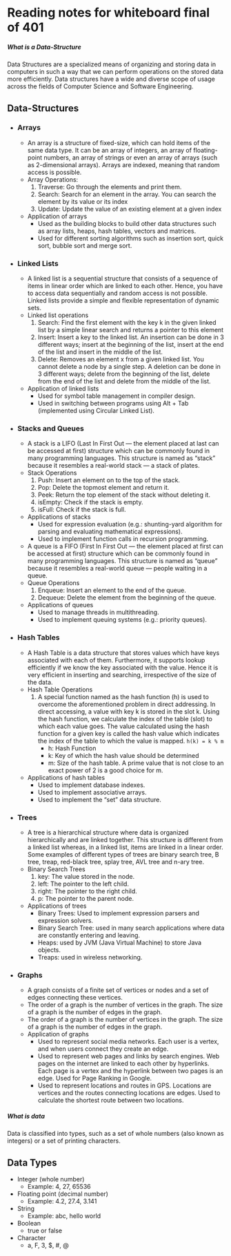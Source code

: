 # Reading notes for whiteboard final of 401

##### What is a Data-Structure
Data Structures are a specialized means of organizing and storing data in computers in such a way that we can perform operations on the stored data more efficiently. Data structures have a wide and diverse scope of usage across the fields of Computer Science and Software Engineering.

## Data-Structures
- ### Arrays
  + An array is a structure of fixed-size, which can hold items of the same data type. It can be an array of integers, an array of floating-point numbers, an array of strings or even an array of arrays (such as 2-dimensional arrays). Arrays are indexed, meaning that random access is possible.
  + Array Operations:
    1. Traverse: Go through the elements and print them.
    2. Search: Search for an element in the array. You can search the element by its value or its index
    3. Update: Update the value of an existing element at a given index
  + Application of arrays
    * Used as the building blocks to build other data structures such as array lists, heaps, hash tables, vectors and matrices.
    * Used for different sorting algorithms such as insertion sort, quick sort, bubble sort and merge sort.

- ### Linked Lists
  + A linked list is a sequential structure that consists of a sequence of items in linear order which are linked to each other. Hence, you have to access data sequentially and random access is not possible. Linked lists provide a simple and flexible representation of dynamic sets.
  + Linked list operations
    1. Search: Find the first element with the key k in the given linked list by a simple linear search and returns a pointer to this element
    2. Insert: Insert a key to the linked list. An insertion can be done in 3 different ways; insert at the beginning of the list, insert at the end of the list and insert in the middle of the list.
    3. Delete: Removes an element x from a given linked list. You cannot delete a node by a single step. A deletion can be done in 3 different ways; delete from the beginning of the list, delete from the end of the list and delete from the middle of the list.
  + Application of linked lists
    * Used for symbol table management in compiler design.
    * Used in switching between programs using Alt + Tab (implemented using Circular Linked List).

- ### Stacks and Queues
  + A stack is a LIFO (Last In First Out — the element placed at last can be accessed at first) structure which can be commonly found in many programming languages. This structure is named as “stack” because it resembles a real-world stack — a stack of plates.
  + Stack Operations
    1. Push: Insert an element on to the top of the stack.
    2. Pop: Delete the topmost element and return it.
    3. Peek: Return the top element of the stack without deleting it.
    4. isEmpty: Check if the stack is empty.
    5. isFull: Check if the stack is full.
  + Applications of stacks
    * Used for expression evaluation (e.g.: shunting-yard algorithm for parsing and evaluating mathematical expressions).
    * Used to implement function calls in recursion programming.
  + A queue is a FIFO (First In First Out — the element placed at first can be accessed at first) structure which can be commonly found in many programming languages. This structure is named as “queue” because it resembles a real-world queue — people waiting in a queue.
  + Queue Operations
    1. Enqueue: Insert an element to the end of the queue.
    2. Dequeue: Delete the element from the beginning of the queue.
  + Applications of queues
    * Used to manage threads in multithreading.
    * Used to implement queuing systems (e.g.: priority queues).

- ### Hash Tables
  + A Hash Table is a data structure that stores values which have keys associated with each of them. Furthermore, it supports lookup efficiently if we know the key associated with the value. Hence it is very efficient in inserting and searching, irrespective of the size of the data.
  + Hash Table Operations
    1. A special function named as the hash function (h) is used to overcome the aforementioned problem in direct addressing. In direct accessing, a value with key k is stored in the slot k. Using the hash function, we calculate the index of the table (slot) to which each value goes. The value calculated using the hash function for a given key is called the hash value which indicates the index of the table to which the value is mapped. `h(k) = k % m` 
        * h: Hash Function
        * k: Key of which the hash value should be determined
        * m: Size of the hash table. A prime value that is not close to an exact power of 2 is a good choice for m.
  + Applications of hash tables
    * Used to implement database indexes.
    * Used to implement associative arrays.
    * Used to implement the “set” data structure.

- ### Trees
  + A tree is a hierarchical structure where data is organized hierarchically and are linked together. This structure is different from a linked list whereas, in a linked list, items are linked in a linear order. Some examples of different types of trees are binary search tree, B tree, treap, red-black tree, splay tree, AVL tree and n-ary tree.
  + Binary Search Trees
    1. key: The value stored in the node.
    2. left: The pointer to the left child.
    3. right: The pointer to the right child.
    4. p: The pointer to the parent node.
  + Applications of trees
    * Binary Trees: Used to implement expression parsers and expression solvers.
    * Binary Search Tree: used in many search applications where data are constantly entering and leaving.
    * Heaps: used by JVM (Java Virtual Machine) to store Java objects.
    * Treaps: used in wireless networking.

- ### Graphs
  + A graph consists of a finite set of vertices or nodes and a set of edges connecting these vertices.
  + The order of a graph is the number of vertices in the graph. The size of a graph is the number of edges in the graph.
  + The order of a graph is the number of vertices in the graph. The size of a graph is the number of edges in the graph.
  + Application of graphs
    * Used to represent social media networks. Each user is a vertex, and when users connect they create an edge.
    * Used to represent web pages and links by search engines. Web pages on the internet are linked to each other by hyperlinks. Each page is a vertex and the hyperlink between two pages is an edge. Used for Page Ranking in Google.
    * Used to represent locations and routes in GPS. Locations are vertices and the routes connecting locations are edges. Used to calculate the shortest route between two locations.

##### What is data
Data is classified into types, such as a set of whole numbers (also known as integers) or a set of printing characters.

## Data Types
- Integer (whole number)
  + Example: 4, 27, 65536
- Floating point (decimal number)
  + Example: 4.2, 27.4, 3.141
- String
  + Example: abc, hello world
- Boolean
  + true or false
- Character
  + a, F, 3, $, #, @

